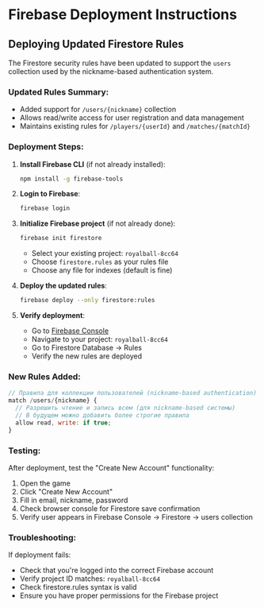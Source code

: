 # Firebase Deployment Instructions

## Deploying Updated Firestore Rules

The Firestore security rules have been updated to support the `users` collection used by the nickname-based authentication system.

### Updated Rules Summary:
- Added support for `/users/{nickname}` collection
- Allows read/write access for user registration and data management
- Maintains existing rules for `/players/{userId}` and `/matches/{matchId}`

### Deployment Steps:

1. **Install Firebase CLI** (if not already installed):
   ```bash
   npm install -g firebase-tools
   ```

2. **Login to Firebase**:
   ```bash
   firebase login
   ```

3. **Initialize Firebase project** (if not already done):
   ```bash
   firebase init firestore
   ```
   - Select your existing project: `royalball-8cc64`
   - Choose `firestore.rules` as your rules file
   - Choose any file for indexes (default is fine)

4. **Deploy the updated rules**:
   ```bash
   firebase deploy --only firestore:rules
   ```

5. **Verify deployment**:
   - Go to [Firebase Console](https://console.firebase.google.com/)
   - Navigate to your project: `royalball-8cc64`
   - Go to Firestore Database → Rules
   - Verify the new rules are deployed

### New Rules Added:

```javascript
// Правила для коллекции пользователей (nickname-based authentication)
match /users/{nickname} {
  // Разрешить чтение и запись всем (для nickname-based системы)
  // В будущем можно добавить более строгие правила
  allow read, write: if true;
}
```

### Testing:

After deployment, test the "Create New Account" functionality:
1. Open the game
2. Click "Create New Account"
3. Fill in email, nickname, password
4. Check browser console for Firestore save confirmation
5. Verify user appears in Firebase Console → Firestore → users collection

### Troubleshooting:

If deployment fails:
- Check that you're logged into the correct Firebase account
- Verify project ID matches: `royalball-8cc64`
- Check firestore.rules syntax is valid
- Ensure you have proper permissions for the Firebase project 